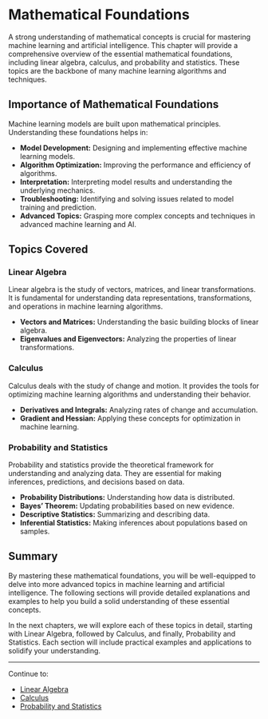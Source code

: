 # Mathematical Foundations

A strong understanding of mathematical concepts is crucial for mastering machine learning and artificial intelligence. This chapter will provide a comprehensive overview of the essential mathematical foundations, including linear algebra, calculus, and probability and statistics. These topics are the backbone of many machine learning algorithms and techniques.

## Importance of Mathematical Foundations

Machine learning models are built upon mathematical principles. Understanding these foundations helps in:

- **Model Development:** Designing and implementing effective machine learning models.
- **Algorithm Optimization:** Improving the performance and efficiency of algorithms.
- **Interpretation:** Interpreting model results and understanding the underlying mechanics.
- **Troubleshooting:** Identifying and solving issues related to model training and prediction.
- **Advanced Topics:** Grasping more complex concepts and techniques in advanced machine learning and AI.

## Topics Covered

### Linear Algebra

Linear algebra is the study of vectors, matrices, and linear transformations. It is fundamental for understanding data representations, transformations, and operations in machine learning algorithms.

- **Vectors and Matrices:** Understanding the basic building blocks of linear algebra.
- **Eigenvalues and Eigenvectors:** Analyzing the properties of linear transformations.

### Calculus

Calculus deals with the study of change and motion. It provides the tools for optimizing machine learning algorithms and understanding their behavior.

- **Derivatives and Integrals:** Analyzing rates of change and accumulation.
- **Gradient and Hessian:** Applying these concepts for optimization in machine learning.

### Probability and Statistics

Probability and statistics provide the theoretical framework for understanding and analyzing data. They are essential for making inferences, predictions, and decisions based on data.

- **Probability Distributions:** Understanding how data is distributed.
- **Bayes’ Theorem:** Updating probabilities based on new evidence.
- **Descriptive Statistics:** Summarizing and describing data.
- **Inferential Statistics:** Making inferences about populations based on samples.

## Summary

By mastering these mathematical foundations, you will be well-equipped to delve into more advanced topics in machine learning and artificial intelligence. The following sections will provide detailed explanations and examples to help you build a solid understanding of these essential concepts.

In the next chapters, we will explore each of these topics in detail, starting with Linear Algebra, followed by Calculus, and finally, Probability and Statistics. Each section will include practical examples and applications to solidify your understanding.

---

Continue to:
- [Linear Algebra](linear_algebra.md)
- [Calculus](calculus.md)
- [Probability and Statistics](probability_and_statistics.md)
